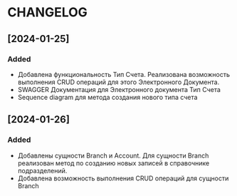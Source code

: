 # CHANGELOG
## [2024-01-25]
### Added
- Добавлена функциональность Тип Счета. Реализована возможность выполнения CRUD операций для этого Электронного Документа.
- SWAGGER Документация для Электронного документа Тип Счета
- Sequence diagram для метода создания нового типа счета
## [2024-01-26]
### Added
- Добавлены сущности Branch и Account. Для сущности Branch реализован метод по созданию новых записей в справочнике подразделений.
- Добавлена возможность выполнения CRUD операций для сущности Branch
